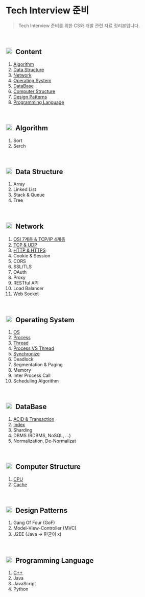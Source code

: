 # Tech Interview 준비

> Tech Interview 준비를 위한 CS와 개발 관련 자료 정리본입니다.
<br/>

## <img src="https://user-images.githubusercontent.com/29935137/198951789-663962ea-73e9-49b6-b418-cfe24d698433.svg" width="20px" height="20px"> &nbsp;Content
1. <a href="#algorithm"> Algorithm </a>
2. <a href="#data_structure"> Data Structure </a>
3. <a href="#network"> Network </a>
4. <a href="#os"> Operating System </a>
5. <a href="#db"> DataBase </a>
6. <a href="#computer_structure"> Computer Structure </a>
7. <a href="#design_pattern"> Design Patterns </a>
8. <a href="#programming_language"> Programming Language </a>
<br/>

<div id="algorithm"/>

## <img src="https://user-images.githubusercontent.com/29935137/198954604-52cbd384-fadb-4cd9-82ba-b19dafa779cb.svg" width="20px" height="20px"> &nbsp;Algorithm
1. Sort
2. Serch
<br/>

<div id="data_structure"/>

## <img src="https://user-images.githubusercontent.com/29935137/198954607-299d69e0-4197-4c66-96be-7c20cc49ff88.svg" width="20px" height="20px"> &nbsp;Data Structure
1. Array
2. Linked List
3. Stack & Queue
4. Tree
<br/>

<div id="network"/>

## <img src="https://user-images.githubusercontent.com/29935137/198954608-5103824c-db9b-42a0-ae6e-1a009828de8f.svg" width="20px" height="20px"> &nbsp;Network
1. [OSI 7계층 & TCP/IP 4계층](https://github.com/0seob/Tech_Study/blob/main/Network/OSI7.md)
2. [TCP & UDP](https://github.com/anmyeondo/Tech_Study/blob/main/Network/TCP_UDP.md)
3. [HTTP & HTTPS](https://github.com/anmyeondo/Tech_Study/blob/main/Network/HTTP_HTTPS.md)
4. Cookie & Session
5. CORS
6. SSL/TLS
7. OAuth
8. Proxy
9. RESTful API
10. Load Balancer
11. Web Socket
<br/>

<div id="os"/>

## <img src="https://user-images.githubusercontent.com/29935137/198955235-600d7719-346c-44c6-8aa4-cfddc61b77bf.svg" width="20px" height="20px"> &nbsp;Operating System
1. [OS](https://github.com/anmyeondo/Tech_Study/blob/main/OS/OS.md)
2. [Process](https://github.com/anmyeondo/Tech_Study/blob/main/OS/Process.md)
3. [Thread](https://github.com/anmyeondo/Tech_Study/blob/main/OS/Thread.md)
4. [Process VS Thread](https://github.com/anmyeondo/Tech_Study/blob/main/OS/ProcessVSThread.md)
5. [Synchronize](https://github.com/anmyeondo/Tech_Study/blob/main/OS/3_Synchronize.md)
6. Deadlock
7. Segmentation & Paging
8. Memory
9. Inter Process Call
10. Scheduling Algorithm
<br/>

<div id="db"/>

## <img src="https://user-images.githubusercontent.com/29935137/198954770-9d19588b-82a1-4375-b09e-050c96779012.svg" width="20px" height="20px"> &nbsp;DataBase
1. [ACID & Transaction](https://github.com/anmyeondo/Tech_Study/blob/main/DataBase/ACID%26Transaction.md)
2. [Index](https://github.com/anmyeondo/Tech_Study/blob/main/DataBase/Index.md)
3. Sharding
4. DBMS (RDBMS, NoSQL, ...)
5. Normalization, De-Normalizat
<br/>

<div id="computer_structure"/>

## <img src="https://user-images.githubusercontent.com/29935137/198954764-3e25656f-cf5b-413c-ac46-d4d694f684d4.svg" width="20px" height="20px"> &nbsp;Computer Structure
1. [CPU](https://github.com/anmyeondo/Tech_Study/blob/main/ComputerStructure/CPU.md)
2. [Cache](https://github.com/anmyeondo/Tech_Study/blob/main/ComputerStructure/Cache.md)
<br/>

<div id="design_pattern"/>

## <img src="https://user-images.githubusercontent.com/29935137/198955416-b3f360ee-fa58-45e2-b4ea-85a0a53d6cac.svg" width="20px" height="20px"> &nbsp;Design Patterns
1. Gang Of Four (GoF)
2. Model-View-Controller (MVC)
3. J2EE (Java -> 민균이 x)
<br/>

<div id="programming_language"/>

## <img src="https://user-images.githubusercontent.com/29935137/202966269-33ff0b33-1e5c-4a30-b658-a5e604b84257.svg" width="20px" height="20px"> &nbsp;Programming Language
1. [C++](https://github.com/anmyeondo/Tech_Study/blob/main/%EC%96%B8%EC%96%B4%20%EB%B3%84%20%EB%A9%B4%EC%A0%91%EC%A0%95%EB%A6%AC/C%2B%2B.md)
2. Java
3. JavaScript
4. Python


